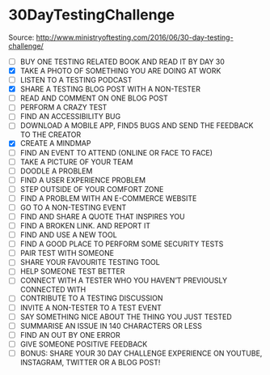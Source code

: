 # 30DayTestingChallenge
Source: http://www.ministryoftesting.com/2016/06/30-day-testing-challenge/

- [ ] BUY ONE TESTING RELATED BOOK AND READ IT BY DAY 30
- [x] TAKE A PHOTO OF SOMETHING YOU ARE DOING AT WORK
- [ ] LISTEN TO A TESTING PODCAST
- [x] SHARE A TESTING BLOG POST WITH A NON-TESTER
- [ ] READ AND COMMENT ON ONE BLOG POST
- [ ] PERFORM A CRAZY TEST
- [ ] FIND AN ACCESSIBILITY BUG
- [ ] DOWNLOAD A MOBILE APP, FIND5 BUGS AND SEND THE FEEDBACK TO THE CREATOR
- [x] CREATE A MINDMAP
- [ ] FIND AN EVENT TO ATTEND (ONLINE OR FACE TO FACE)
- [ ] TAKE A PICTURE OF YOUR TEAM
- [ ] DOODLE A PROBLEM
- [ ] FIND A USER EXPERIENCE PROBLEM
- [ ] STEP OUTSIDE OF YOUR COMFORT ZONE
- [ ] FIND A PROBLEM WITH AN E-COMMERCE WEBSITE
- [ ] GO TO A NON-TESTING EVENT
- [ ] FIND AND SHARE A QUOTE THAT INSPIRES YOU
- [ ] FIND A BROKEN LINK. AND REPORT IT
- [ ] FIND AND USE A NEW TOOL
- [ ] FIND A GOOD PLACE TO PERFORM SOME SECURITY TESTS
- [ ] PAIR TEST WITH SOMEONE
- [ ] SHARE YOUR FAVOURITE TESTING TOOL
- [ ] HELP SOMEONE TEST BETTER
- [ ] CONNECT WITH A TESTER WHO YOU HAVEN’T PREVIOUSLY CONNECTED WITH
- [ ] CONTRIBUTE TO A TESTING DISCUSSION
- [ ] INVITE A NON-TESTER TO A TEST EVENT
- [ ] SAY SOMETHING NICE ABOUT THE THING YOU JUST TESTED
- [ ] SUMMARISE AN ISSUE IN 140 CHARACTERS OR LESS
- [ ] FIND AN OUT BY ONE ERROR
- [ ] GIVE SOMEONE POSITIVE FEEDBACK
- [ ] BONUS: SHARE YOUR 30 DAY CHALLENGE EXPERIENCE ON YOUTUBE, INSTAGRAM, TWITTER OR A BLOG POST!
